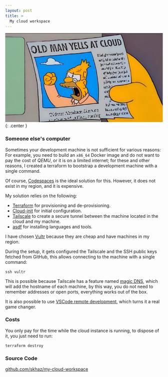 ```yaml
---
layout: post
title: >
  My cloud workspace
---
```


![kubectl](/public/2022-12-05-my-cloud-workspace/old-man-yells-at-cloud.jpg){: .center }

### Someone else's computer

Sometimes your development machine is not sufficient for various reasons: For example, you need to build an `x86_64` Docker image and do not want to pay the cost of _QEMU_, or it is on a limited internet; for these and other reasons, I created a terraform to bootstrap a development machine with a single command.

Of course, [Codespaces](https://github.com/features/codespaces) is the ideal solution for this. However, it does not exist in my region, and it is expensive.

My solution relies on the following:

- [Terraform](https://www.terraform.io/) for provisioning and de-provisioning.
- [Cloud-init](https://cloud-init.io/) for initial configuration.
- [Tailscale](https://tailscale.com/) to create a secure tunnel between the machine located in the cloud and my machine.
- [asdf](https://asdf-vm.com/) for installing languages and tools.

I have chosen [Vultr](https://vultr.com/) because they are cheap and have machines in my region.

During the setup, it gets configured the Tailscale and the SSH public keys fetched from GitHub, this allows connecting to the machine with a single command:

```shell
ssh vultr
```

This is possible because Tailscale has a feature named [magic DNS](https://tailscale.com/kb/1081/magicdns/), which will add the hostname of each machine, by this way, you do not need to remember addresses or open ports, everything works out of the box.

It is also possible to use [VSCode remote development](https://code.visualstudio.com/docs/remote/ssh), which turns it a real game changer.

### Costs

You only pay for the time while the cloud instance is running, to dispose of it, you just need to run:

```shell
terraform destroy
```

### Source Code

[github.com/skhaz/my-cloud-workspace](https://github.com/skhaz/my-cloud-workspace)
